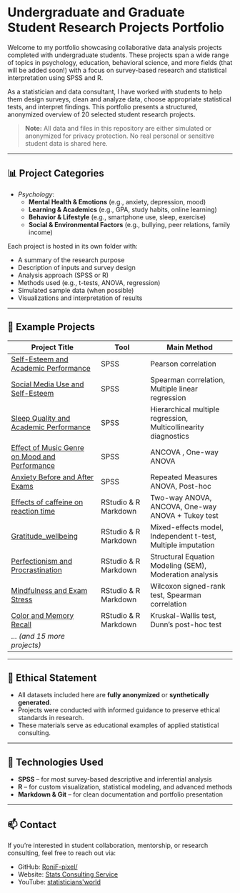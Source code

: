 # Undergraduate and Graduate Student Research Projects Portfolio

Welcome to my portfolio showcasing collaborative data analysis projects completed with undergraduate students. These projects span a wide range of topics in psychology, education, behavioral science, and more fields (that will be added soon!) with a focus on survey-based research and statistical interpretation using SPSS and R.

As a statistician and data consultant, I have worked with students to help them design surveys, clean and analyze data, choose appropriate statistical tests, and interpret findings. This portfolio presents a structured, anonymized overview of 20 selected student research projects.

> **Note:** All data and files in this repository are either simulated or anonymized for privacy protection. No real personal or sensitive student data is shared here.

---

## 📊 Project Categories

- *Psychology*: 
    - **Mental Health & Emotions** (e.g., anxiety, depression, mood)
    - **Learning & Academics** (e.g., GPA, study habits, online learning)
    - **Behavior & Lifestyle** (e.g., smartphone use, sleep, exercise)
    - **Social & Environmental Factors** (e.g., bullying, peer relations, family income)

Each project is hosted in its own folder with:
- A summary of the research purpose
- Description of inputs and survey design
- Analysis approach (SPSS or R)
- Methods used (e.g., t-tests, ANOVA, regression)
- Simulated sample data (when possible)
- Visualizations and interpretation of results

---

## 📁 Example Projects

| Project Title                                  | Tool   | Main Method            |
|------------------------------------------------|--------|-------------------------|
| [Self-Esteem and Academic Performance](https://github.com/RoniF-pixel/Student-Projects-Portfolio/tree/main/self-esteem-academic-performance) | SPSS   | Pearson correlation     |
| [Social Media Use and Self-Esteem](https://github.com/RoniF-pixel/Student-Projects-Portfolio/tree/main/Social%20Media%20Use%20and%20Self-Esteem) | SPSS   | Spearman correlation, Multiple linear regression      |
| [Sleep Quality and Academic Performance](https://github.com/RoniF-pixel/Student-Projects-Portfolio/tree/main/Sleep%20Quality%20and%20Academic%20Performance)           | SPSS     | Hierarchical multiple regression, Multicollinearity diagnostics      |
| [Effect of Music Genre on Mood and Performance](https://github.com/RoniF-pixel/Student-Projects-Portfolio/tree/main/Effect%20of%20Music%20Genre%20on%20Mood%20and%20Performance)         | SPSS   | ANCOVA , One-way ANOVA   |
| [Anxiety Before and After Exams](https://github.com/RoniF-pixel/Student-Projects-Portfolio/tree/main/Anxiety%20Before%20and%20After%20Exams) | SPSS | Repeated Measures ANOVA, Post-hoc   |
| [Effects of caffeine on reaction time](https://github.com/RoniF-pixel/Student-Projects-Portfolio/tree/main/effects%20of%20caffeine%20on%20reaction%20time) | RStudio & R Markdown | Two-way ANOVA, ANCOVA, One-way ANOVA + Tukey test  |
| [Gratitude_wellbeing](https://github.com/RoniF-pixel/Student-Projects-Portfolio/tree/main/gratitude_wellbeing) | RStudio & R Markdown | Mixed-effects model, Independent t-test, Multiple imputation   |
| [Perfectionism and Procrastination](https://github.com/RoniF-pixel/Student-Projects-Portfolio/tree/main/Perfectionism%20and%20Procrastination) | RStudio & R Markdown | Structural Equation Modeling (SEM), Moderation analysis   |
| [Mindfulness and Exam Stress](https://github.com/RoniF-pixel/Student-Projects-Portfolio/tree/main/Mindfulness%20and%20Exam%20Stress) | RStudio & R Markdown | Wilcoxon signed-rank test, Spearman correlation   |
| [Color and Memory Recall](https://github.com/RoniF-pixel/Student-Projects-Portfolio/tree/main/Color%20and%20Memory%20Recall) | RStudio & R Markdown | Kruskal-Wallis test, Dunn’s post-hoc test   |
| ... _(and 15 more projects)_                    |        |                         |

---

## 🔐 Ethical Statement

- All datasets included here are **fully anonymized** or **synthetically generated**.
- Projects were conducted with informed guidance to preserve ethical standards in research.
- These materials serve as educational examples of applied statistical consulting.

---

## 🔧 Technologies Used

- **SPSS** – for most survey-based descriptive and inferential analysis
- **R** – for custom visualization, statistical modeling, and advanced methods
- **Markdown & Git** – for clean documentation and portfolio presentation

---

## 📫 Contact

If you’re interested in student collaboration, mentorship, or research consulting, feel free to reach out via:

- GitHub: [RoniF-pixel/](https://github.com/RoniF-pixel/)
- Website: [Stats Consulting Service](https://sites.google.com/view/statistical-consulting-service/home)
- YouTube: [statisticians'world](https://www.youtube.com/@statisticiansworld8912)
